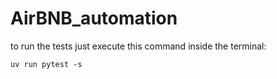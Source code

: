 # AirBNB_automation

to run the tests just execute this command inside the terminal:
```console
uv run pytest -s
```